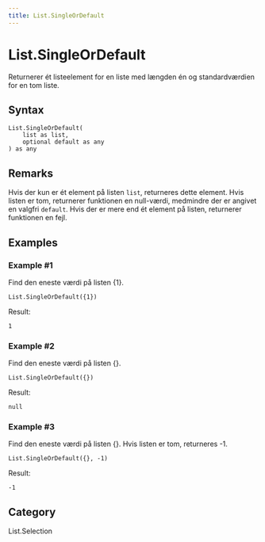 ```yaml
---
title: List.SingleOrDefault
---
```


# List.SingleOrDefault


Returnerer ét listeelement for en liste med længden én og standardværdien for en tom liste.


## Syntax

```powerquery
List.SingleOrDefault(
    list as list,
    optional default as any
) as any
```


## Remarks

Hvis der kun er ét element på listen <code>list</code>, returneres dette element.    Hvis listen er tom, returnerer funktionen en null-værdi, medmindre der er angivet en valgfri <code>default</code>. Hvis der er mere end ét element på listen, returnerer funktionen en fejl.


## Examples

### Example #1 
Find den eneste værdi på listen \{1}.
```powerquery
List.SingleOrDefault({1})
```

Result: 
```powerquery
1
```


### Example #2 
Find den eneste værdi på listen \{}.
```powerquery
List.SingleOrDefault({})
```

Result: 
```powerquery
null
```


### Example #3 
Find den eneste værdi på listen \{}. Hvis listen er tom, returneres -1.
```powerquery
List.SingleOrDefault({}, -1)
```

Result: 
```powerquery
-1
```




## Category
List.Selection
